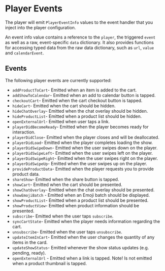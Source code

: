# Player Events

The player will emit `PlayerEventInfo` values to the event handler that you inject into the player configuration.

An event info value contains a reference to the `player`, the triggered `event` as well as a raw, event-specific `data` dictionary. It also provides functions for accessing typed data from the raw data dictionary, such as `url`, `value` and `calendarEvent`.

## Events

The following player events are currently supported:

* `addProductToCart`- Emitted when an item is added to the cart.
* `addShowToCalendar`- Emitted when an add to calendar button is tapped.
* `checkoutCart`- Emitted when the cart checkout button is tapped.
* `hideCart`- Emitted when the cart should be hidden.
* `hideChatOverlay`- Emitted when the chat overlay should be hidden.
* `hideProductList`- Emitted when a product list should be hidden.
* `openExternalUrl`- Emitted when user taps a link.
* `playerDidBecomeReady`- Emitted when the player becomes ready for interaction.
* `playerDidClose`- Emitted when the player closes and will be deallocated.
* `playerDidLoad`- Emitted when the player completes loading the show.
* `playerDidSwipeDown`- Emitted when the user swipes down on the player.
* `playerDidSwipeLeft`- Emitted when the user swipes left on the player.
* `playerDidSwipeRight`- Emitted when the user swipes right on the player.
* `playerDidSwipeUp`- Emitted when the user swipes up on the player.
* `provideProductData`- Emitted when the player requests you to provide product data.
* `shareShow`- Emitted when the share button is tapped.
* `showCart`- Emitted when the cart should be presented.
* `showChatOverlay`- Emitted when the chat overlay should be presented.
* `showEmojiBatch` - Emitted when an Emoji batch should be displayed.
* `showProductList`- Emitted when a product list should be presented.
* `showProductView`- Emitted when product information should be presented.
* `subscribe`- Emitted when the user taps `subscribe`.
* `syncCartState`- Emitted when the player needs information regarding the cart.
* `unsubscribe`- Emitted when the user taps `unsubscribe`.
* `updateItemInCart`- Emitted when the user changes the quantity of any items in the card.
* `updateShowStatus`- Emitted whenever the show status updates (e.g. pending, ready).
* `openExternalUrl` - Emitted when a link is tapped. Note! Is not emitted when a product thumbnail is tapped.
